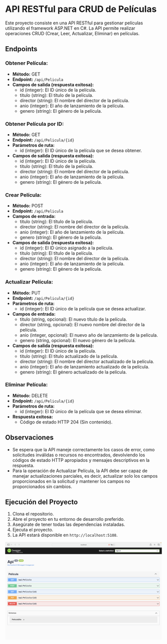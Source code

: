 # API RESTful para CRUD de Películas

Este proyecto consiste en una API RESTful para gestionar películas utilizando el framework ASP.NET en C#. La API permite realizar operaciones CRUD (Crear, Leer, Actualizar, Eliminar) en películas.

## Endpoints

### Obtener Película:

- **Método:** GET
- **Endpoint:** `/api/Pelicula`
- **Campos de salida (respuesta exitosa):**
  - id (integer): El ID único de la película.
  - titulo (string): El título de la película.
  - director (string): El nombre del director de la película.
  - anio (integer): El año de lanzamiento de la película.
  - genero (string): El género de la película.

### Obtener Película por ID:

- **Método:** GET
- **Endpoint:** `/api/Pelicula/{id}`
- **Parámetros de ruta:**
  - id (integer): El ID único de la película que se desea obtener.
- **Campos de salida (respuesta exitosa):**
  - id (integer): El ID único de la película.
  - titulo (string): El título de la película.
  - director (string): El nombre del director de la película.
  - anio (integer): El año de lanzamiento de la película.
  - genero (string): El género de la película.


### Crear Película:

- **Método:** POST
- **Endpoint:** `/api/Pelicula`
- **Campos de entrada:**
  - titulo (string): El título de la película.
  - director (string): El nombre del director de la película.
  - anio (integer): El año de lanzamiento de la película.
  - genero (string): El género de la película.
- **Campos de salida (respuesta exitosa):**
  - id (integer): El ID único asignado a la película.
  - titulo (string): El título de la película.
  - director (string): El nombre del director de la película.
  - anio (integer): El año de lanzamiento de la película.
  - genero (string): El género de la película.



### Actualizar Película:

- **Método:** PUT
- **Endpoint:** `/api/Pelicula/{id}`
- **Parámetros de ruta:**
  - id (integer): El ID único de la película que se desea actualizar.
- **Campos de entrada:**
  - titulo (string, opcional): El nuevo título de la película.
  - director (string, opcional): El nuevo nombre del director de la película.
  - anio (integer, opcional): El nuevo año de lanzamiento de la película.
  - genero (string, opcional): El nuevo género de la película.
- **Campos de salida (respuesta exitosa):**
  - id (integer): El ID único de la película.
  - titulo (string): El título actualizado de la película.
  - director (string): El nombre del director actualizado de la película.
  - anio (integer): El año de lanzamiento actualizado de la película.
  - genero (string): El género actualizado de la película.

### Eliminar Película:

- **Método:** DELETE
- **Endpoint:** `/api/Pelicula/{id}`
- **Parámetros de ruta:**
  - id (integer): El ID único de la película que se desea eliminar.
- **Respuesta exitosa:**
  - Código de estado HTTP 204 (Sin contenido).

## Observaciones

- Se espera que la API maneje correctamente los casos de error, como solicitudes inválidas o recursos no encontrados, devolviendo los códigos de estado HTTP apropiados y mensajes descriptivos en la respuesta.
- Para la operación de Actualizar Película, la API debe ser capaz de manejar actualizaciones parciales, es decir, actualizar solo los campos proporcionados en la solicitud y mantener los campos no proporcionados sin cambios.

## Ejecución del Proyecto

1. Clona el repositorio.
2. Abre el proyecto en tu entorno de desarrollo preferido.
3. Asegúrate de tener todas las dependencias instaladas.
4. Ejecuta el proyecto.
5. La API estará disponible en `http://localhost:5108`.



![Swagger con el CRUD en vista](./image.png)
